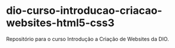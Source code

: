 # dio-curso-introducao-criacao-websites-html5-css3
 Repositório para o curso Introdução a Criação de Websites da DIO.
